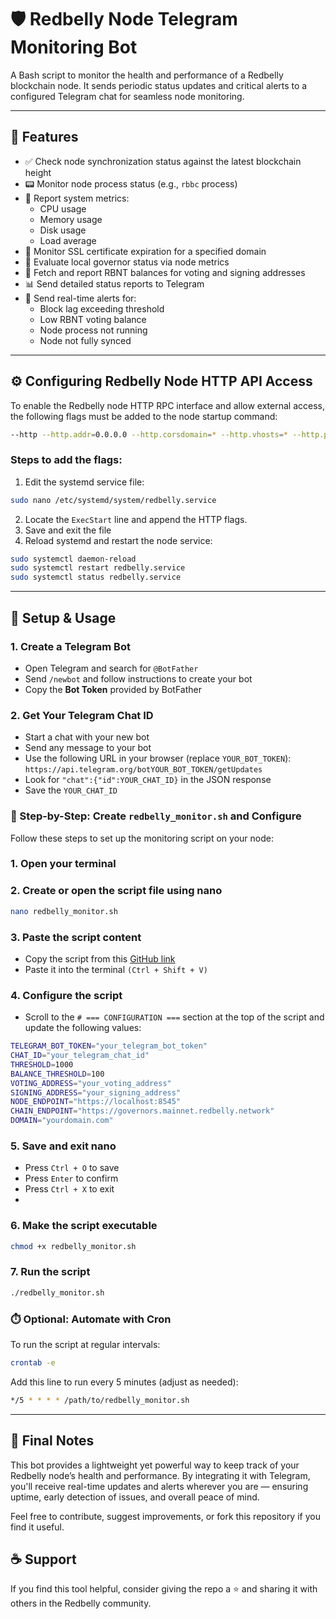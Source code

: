 # 🛡️ Redbelly Node Telegram Monitoring Bot

A Bash script to monitor the health and performance of a Redbelly blockchain node. It sends periodic status updates and critical alerts to a configured Telegram chat for seamless node monitoring.

---

## 📌 Features

- ✅ Check node synchronization status against the latest blockchain height  
- 📟 Monitor node process status (e.g., `rbbc` process)  
- 🧠 Report system metrics:  
  - CPU usage  
  - Memory usage  
  - Disk usage  
  - Load average  
- 🔐 Monitor SSL certificate expiration for a specified domain  
- 👑 Evaluate local governor status via node metrics  
- 💸 Fetch and report RBNT balances for voting and signing addresses  
- 📊 Send detailed status reports to Telegram  
- 🚨 Send real-time alerts for:  
  - Block lag exceeding threshold  
  - Low RBNT voting balance  
  - Node process not running  
  - Node not fully synced  

---
## ⚙️ Configuring Redbelly Node HTTP API Access
To enable the Redbelly node HTTP RPC interface and allow external access, the following flags must be added to the node startup command:
```bash
--http --http.addr=0.0.0.0 --http.corsdomain=* --http.vhosts=* --http.port=8545 --http.api eth,txpool,net,web3,rbn
```
### Steps to add the flags:
1. Edit the systemd service file:
```bash
sudo nano /etc/systemd/system/redbelly.service
```
2. Locate the `ExecStart` line and append the HTTP flags.
3. Save and exit the file
4. Reload systemd and restart the node service:
```bash
sudo systemctl daemon-reload
sudo systemctl restart redbelly.service
sudo systemctl status redbelly.service
```
---
## 🚀 Setup & Usage

### 1. Create a Telegram Bot

- Open Telegram and search for `@BotFather`
- Send `/newbot` and follow instructions to create your bot  
- Copy the **Bot Token** provided by BotFather

### 2. Get Your Telegram Chat ID

- Start a chat with your new bot  
- Send any message to your bot  
- Use the following URL in your browser (replace `YOUR_BOT_TOKEN`): `https://api.telegram.org/botYOUR_BOT_TOKEN/getUpdates`
- Look for `"chat":{"id":YOUR_CHAT_ID}` in the JSON response  
- Save the `YOUR_CHAT_ID`

### 📝 Step-by-Step: Create `redbelly_monitor.sh` and Configure

Follow these steps to set up the monitoring script on your node:

### 1. Open your terminal
### 2. Create or open the script file using nano

```bash
nano redbelly_monitor.sh
```
### 3. Paste the script content  
- Copy the script from this [GitHub link](https://github.com/moontrader2009/Redbelly-Node-Monitoring-TG-Bot/blob/main/Redbelly%20Node%20Monitoring%20Bot.txt)  
- Paste it into the terminal `(Ctrl + Shift + V)`
  
### 4. Configure the script
- Scroll to the `# === CONFIGURATION ===` section at the top of the script and update the following values:
```bash
TELEGRAM_BOT_TOKEN="your_telegram_bot_token"
CHAT_ID="your_telegram_chat_id"
THRESHOLD=1000
BALANCE_THRESHOLD=100
VOTING_ADDRESS="your_voting_address"
SIGNING_ADDRESS="your_signing_address"
NODE_ENDPOINT="https://localhost:8545"
CHAIN_ENDPOINT="https://governors.mainnet.redbelly.network"
DOMAIN="yourdomain.com"
```
### 5. Save and exit nano
- Press `Ctrl + O` to save
- Press `Enter` to confirm
- Press `Ctrl + X` to exit
- 
### 6. Make the script executable
```bash
chmod +x redbelly_monitor.sh
```
### 7. Run the script
```bash
./redbelly_monitor.sh
```
### ⏱️ Optional: Automate with Cron
To run the script at regular intervals:
```bash
crontab -e
```
Add this line to run every 5 minutes (adjust as needed):
```bash
*/5 * * * * /path/to/redbelly_monitor.sh
```
---
## 📝 Final Notes
This bot provides a lightweight yet powerful way to keep track of your Redbelly node’s health and performance. By integrating it with Telegram, you'll receive real-time updates and alerts wherever you are — ensuring uptime, early detection of issues, and overall peace of mind.

Feel free to contribute, suggest improvements, or fork this repository if you find it useful.

## ☕ Support
If you find this tool helpful, consider giving the repo a ⭐ and sharing it with others in the Redbelly community.
